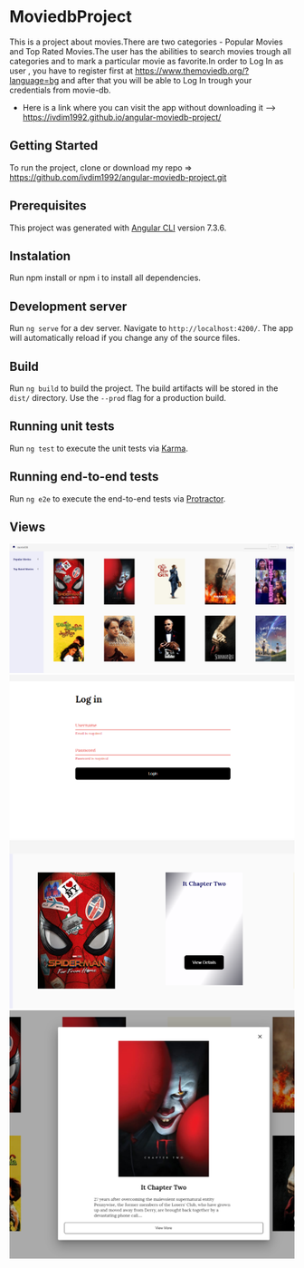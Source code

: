 # MoviedbProject

This is a project about movies.There are two categories - Popular Movies and Top Rated Movies.The user has the abilities to search movies trough all categories and to mark a particular movie as favorite.In order to Log In as user , you have to register first at https://www.themoviedb.org/?language=bg and after that you will be able to Log In trough your credentials from movie-db.


- Here is a link where you can visit the app without downloading it --> https://ivdim1992.github.io/angular-moviedb-project/

## Getting Started

To run the project, clone or download my repo => https://github.com/ivdim1992/angular-moviedb-project.git

## Prerequisites

This project was generated with [Angular CLI](https://github.com/angular/angular-cli) version 7.3.6.

## Instalation

Run npm install or npm i to install all dependencies.

## Development server

Run `ng serve` for a dev server. Navigate to `http://localhost:4200/`. The app will automatically reload if you change any of the source files.

## Build

Run `ng build` to build the project. The build artifacts will be stored in the `dist/` directory. Use the `--prod` flag for a production build.

## Running unit tests

Run `ng test` to execute the unit tests via [Karma](https://karma-runner.github.io).

## Running end-to-end tests

Run `ng e2e` to execute the end-to-end tests via [Protractor](http://www.protractortest.org/).

## Views

![Main Page](/src/assets/images/main-page.png)
![Login Page](/src/assets/images/login-page.png)
![Movie Backgroung](/src/assets/images/movie-background.png)
![Movie Dialog](/src/assets/images/movie-dialog.png)
